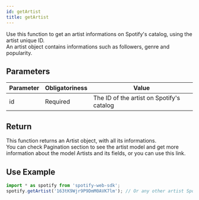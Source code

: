 ```yaml
---
id: getArtist
title: getArtist
---
```


Use this function to get an artist informations on Spotify's catalog, using the artist unique ID.  
An artist object contains informations such as followers, genre and popularity.

## Parameters

Parameter  | Obligatoriness | Value
---------- |----------------|-------
id         | Required       | The ID of the artist on Spotify's catalog

## Return

This function returns an Artist object, with all its informations.  
You can check Pagination section to see the artist model and get more information about the model Artists and its fields, or you can use this link. 

## Use Example

```javascript
import * as spotify from 'spotify-web-sdk';
spotify.getArtist('163tK9Wjr9P9DmM0AVK7lm'); // Or any other artist Spotify's ID.
```